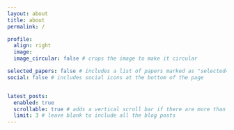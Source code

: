 ```yaml
---
layout: about
title: about
permalink: /

profile:
  align: right
  image: 
  image_circular: false # crops the image to make it circular

selected_papers: false # includes a list of papers marked as "selected={true}"
social: false # includes social icons at the bottom of the page


latest_posts:
  enabled: true
  scrollable: true # adds a vertical scroll bar if there are more than 3 new posts items
  limit: 3 # leave blank to include all the blog posts
---
```



